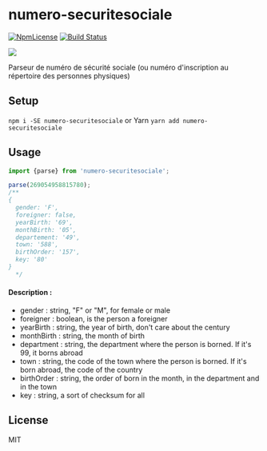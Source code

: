 # numero-securitesociale

[![NpmLicense](https://img.shields.io/npm/l/numero-securitesociale.svg?style=popout)](https://github.com/MathRobin/numero-securitesociale/blob/master/LICENSE) [![Build Status](https://travis-ci.org/MathRobin/numero-securitesociale.svg)](https://travis-ci.org/MathRobin/numero-securitesociale)

![](https://github.com/MathRobin/numero-securitesociale/workflows/tests/badge.svg)

Parseur de numéro de sécurité sociale (ou numéro d'inscription au répertoire des personnes physiques)

## Setup

`npm i -SE numero-securitesociale`
or Yarn
`yarn add numero-securitesociale`

## Usage

```javascript
import {parse} from 'numero-securitesociale';

parse(269054958815780);
/**
{ 
  gender: 'F',
  foreigner: false,
  yearBirth: '69',
  monthBirth: '05',
  departement: '49',
  town: '588',
  birthOrder: '157',
  key: '80'
} 
  */
```

#### Description :

- gender : string, "F" or "M", for female or male
- foreigner : boolean, is the person a foreigner
- yearBirth : string, the year of birth, don't care about the century
- monthBirth : string, the month of birth
- department : string, the department where the person is borned. If it's 99, it borns abroad
- town : string, the code of the town where the person is borned. If it's born abroad, the code of the country
- birthOrder : string, the order of born in the month, in the department and in the town
- key : string, a sort of checksum for all

## License

MIT
